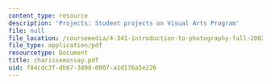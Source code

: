 ```yaml
---
content_type: resource
description: 'Projects: Student projects on Visual Arts Program'
file: null
file_location: /coursemedia/4-341-introduction-to-photography-fall-2002/f84cdc3fdb8738980007a1d176a5e226_charissemassay.pdf
file_type: application/pdf
resourcetype: Document
title: charissemassay.pdf
uid: f84cdc3f-db87-3898-0007-a1d176a5e226
---
```

